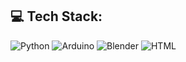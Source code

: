 ## 💻 Tech Stack:

![Python](https://img.shields.io/badge/python-blue?style=flat-square&logo=python&logoColor=yellow) 
![Arduino](https://img.shields.io/badge/-Arduino-00979D?style=flat-square&logo=Arduino&logoColor=white) 
![Blender](https://img.shields.io/badge/blender-gray?style=flat-square&logo=blender&logoColor=%23F5792A.svg) 
![HTML](https://img.shields.io/badge/HTML-E34F26?style=flat-square&logo=html5&logoColor=white)
